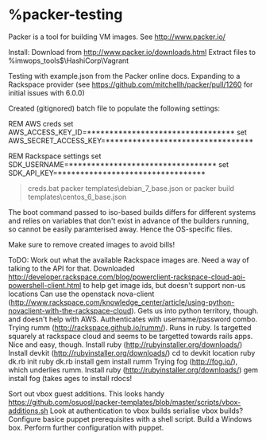 %packer-testing
==============

Packer is a tool for building VM images. See http://www.packer.io/

Install:
Download from http://www.packer.io/downloads.html
Extract files to %imwops_tools$\HashiCorp\Vagrant

Testing with example.json from the Packer online docs.
Expanding to a Rackspace provider (see https://github.com/mitchellh/packer/pull/1260 for initial issues with 6.0.0)

Created (gitignored) batch file to populate the following settings:

REM AWS creds
set AWS_ACCESS_KEY_ID=*********************************
set AWS_SECRET_ACCESS_KEY=*********************************

REM Rackspace settings
set SDK_USERNAME=*********************************
set SDK_API_KEY=*********************************

>creds.bat
>packer templates\debian_7_base.json
or
>packer build templates\centos_6_base.json

The boot command passed to iso-based builds differs for different systems and relies on variables that don't exist in advance of the builders running, so cannot be easily paramterised away. Hence the OS-specific files.

Make sure to remove created images to avoid bills!


ToDO:
Work out what the available Rackspace images are. Need a way of talking to the API for that.
 Downloaded http://developer.rackspace.com/blog/powerclient-rackspace-cloud-api-powershell-client.html to help get image ids, but doesn't support non-us locations
 Can use the openstack nova-client (http://www.rackspace.com/knowledge_center/article/using-python-novaclient-with-the-rackspace-cloud). Gets us into python territory, though. and doesn't help with AWS. Authenticates with username/password combo.
 Trying rumm (http://rackspace.github.io/rumm/). Runs in ruby. Is targetted squarely at rackspace cloud and seems to be targetted towards rails apps. Nice and easy, though.
  Install ruby (http://rubyinstaller.org/downloads/)
  Install devkit (http://rubyinstaller.org/downloads/)
  cd to devkit location
   ruby dk.rb init
   ruby dk.rb install
  gem install rumm
 Trying fog (http://fog.io/), which underlies rumm.
  Install ruby (http://rubyinstaller.org/downloads/)
  gem install fog
   (takes ages to install rdocs!
 
Sort out vbox guest additions. This looks handy https://github.com/osuosl/packer-templates/blob/master/scripts/vbox-additions.sh
Look at authentication to vbox builds
serialise vbox builds?
Configure basice puppet prerequisites with a shell script.
Build a Windows box.
Perform further configuration with puppet.


